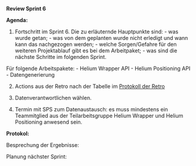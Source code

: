 **Review Sprint 6**

**Agenda:**

1. Fortschritt im Sprint 6. Die zu erläuternde Hauptpunkte sind:
        - was wurde getan;
        - was von dem geplanten wurde nicht erledigt und wann kann das nachgezogen werden;
        - welche Sorgen/Gefahre für den weiteren Projektablauf gibt es bei dem Arbeitpaket;
        - was sind die nächste Schritte im folgenden Sprint.

Für folgende Arbeitspakete:
    - Helium Wrapper API
    - Helium Positioning API
    - Datengenerierung

2. Actions aus der Retro nach der Tabelle im [Protokoll der Retro](https://gitlab.web.fh-kufstein.ac.at/pp-emergo/pp-lorapos/-/blob/sprint_review_221210/docs/protocols/intern/Results_Retro_2022-12-01.md)

3. Datenverantwortlichen wählen.

3. Termin mit SPS zum Datenaustausch: es muss mindestens ein Teammitglied aus der Teilarbeitsgruppe Helium Wrapper und Helium Positioning anwesend sein.

**Protokol:**

Besprechung der Ergebnisse:

Planung nächster Sprint:
